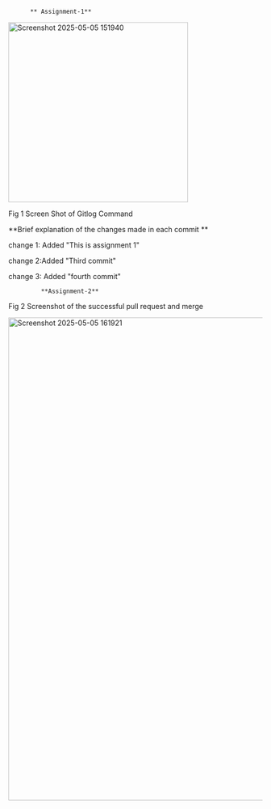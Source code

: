 


          ** Assignment-1**

 <img width="356" alt="Screenshot 2025-05-05 151940" src="https://github.com/user-attachments/assets/9e0a4086-35b6-48f6-9958-1a0297da2d53" />

  Fig 1 Screen Shot of Gitlog Command
   
**Brief explanation of the changes made in each commit **

change 1: Added "This is assignment 1"

change 2:Added "Third commit"

change 3: Added "fourth commit"

             **Assignment-2**

  Fig 2 Screenshot of the successful pull request and merge

 

<img width="955" alt="Screenshot 2025-05-05 161921" src="https://github.com/user-attachments/assets/a38dd421-4551-4469-8b46-b89b4f439bd1" />


